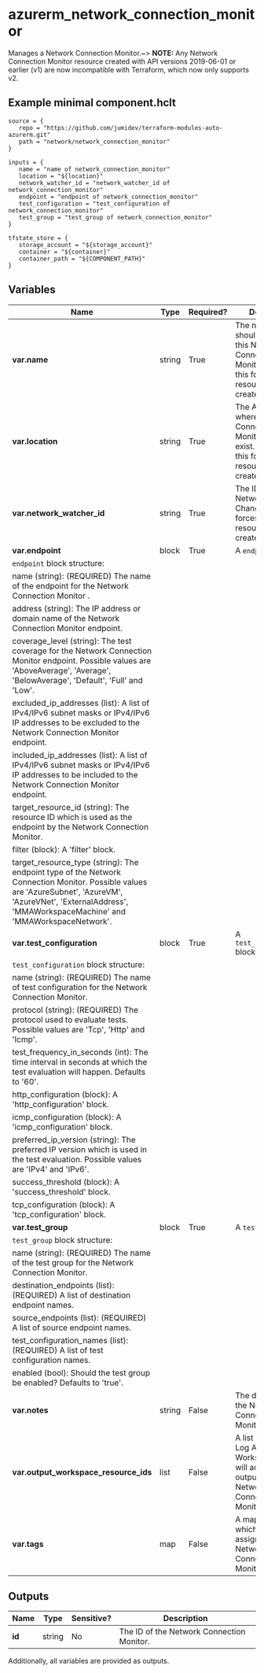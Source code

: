 # azurerm_network_connection_monitor

Manages a Network Connection Monitor.~> **NOTE:** Any Network Connection Monitor resource created with API versions 2019-06-01 or earlier (v1) are now incompatible with Terraform, which now only supports v2.

## Example minimal component.hclt

```hcl
source = {
   repo = "https://github.com/jumidev/terraform-modules-auto-azurerm.git" 
   path = "network/network_connection_monitor" 
}

inputs = {
   name = "name of network_connection_monitor" 
   location = "${location}" 
   network_watcher_id = "network_watcher_id of network_connection_monitor" 
   endpoint = "endpoint of network_connection_monitor" 
   test_configuration = "test_configuration of network_connection_monitor" 
   test_group = "test_group of network_connection_monitor" 
}

tfstate_store = {
   storage_account = "${storage_account}" 
   container = "${container}" 
   container_path = "${COMPONENT_PATH}" 
}

```

## Variables

| Name | Type | Required? |  Description |
| ---- | ---- | --------- |  ----------- |
| **var.name** | string | True | The name which should be used for this Network Connection Monitor. Changing this forces a new resource to be created. | 
| **var.location** | string | True | The Azure Region where the Network Connection Monitor should exist. Changing this forces a new resource to be created. | 
| **var.network_watcher_id** | string | True | The ID of the Network Watcher. Changing this forces a new resource to be created. | 
| **var.endpoint** | block | True | A `endpoint` block. | 
| `endpoint` block structure: || 
|   name (string): (REQUIRED) The name of the endpoint for the Network Connection Monitor . ||
|   address (string): The IP address or domain name of the Network Connection Monitor endpoint. ||
|   coverage_level (string): The test coverage for the Network Connection Monitor endpoint. Possible values are 'AboveAverage', 'Average', 'BelowAverage', 'Default', 'Full' and 'Low'. ||
|   excluded_ip_addresses (list): A list of IPv4/IPv6 subnet masks or IPv4/IPv6 IP addresses to be excluded to the Network Connection Monitor endpoint. ||
|   included_ip_addresses (list): A list of IPv4/IPv6 subnet masks or IPv4/IPv6 IP addresses to be included to the Network Connection Monitor endpoint. ||
|   target_resource_id (string): The resource ID which is used as the endpoint by the Network Connection Monitor. ||
|   filter (block): A 'filter' block. ||
|   target_resource_type (string): The endpoint type of the Network Connection Monitor. Possible values are 'AzureSubnet', 'AzureVM', 'AzureVNet', 'ExternalAddress', 'MMAWorkspaceMachine' and 'MMAWorkspaceNetwork'. ||
| **var.test_configuration** | block | True | A `test_configuration` block. | 
| `test_configuration` block structure: || 
|   name (string): (REQUIRED) The name of test configuration for the Network Connection Monitor. ||
|   protocol (string): (REQUIRED) The protocol used to evaluate tests. Possible values are 'Tcp', 'Http' and 'Icmp'. ||
|   test_frequency_in_seconds (int): The time interval in seconds at which the test evaluation will happen. Defaults to '60'. ||
|   http_configuration (block): A 'http_configuration' block. ||
|   icmp_configuration (block): A 'icmp_configuration' block. ||
|   preferred_ip_version (string): The preferred IP version which is used in the test evaluation. Possible values are 'IPv4' and 'IPv6'. ||
|   success_threshold (block): A 'success_threshold' block. ||
|   tcp_configuration (block): A 'tcp_configuration' block. ||
| **var.test_group** | block | True | A `test_group` block. | 
| `test_group` block structure: || 
|   name (string): (REQUIRED) The name of the test group for the Network Connection Monitor. ||
|   destination_endpoints (list): (REQUIRED) A list of destination endpoint names. ||
|   source_endpoints (list): (REQUIRED) A list of source endpoint names. ||
|   test_configuration_names (list): (REQUIRED) A list of test configuration names. ||
|   enabled (bool): Should the test group be enabled? Defaults to 'true'. ||
| **var.notes** | string | False | The description of the Network Connection Monitor. | 
| **var.output_workspace_resource_ids** | list | False | A list of IDs of the Log Analytics Workspace which will accept the output from the Network Connection Monitor. | 
| **var.tags** | map | False | A mapping of tags which should be assigned to the Network Connection Monitor. | 



## Outputs

| Name | Type | Sensitive? | Description |
| ---- | ---- | --------- | --------- |
| **id** | string | No  | The ID of the Network Connection Monitor. | 

Additionally, all variables are provided as outputs.
